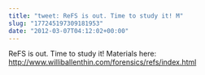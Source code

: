 ```yaml
---
title: "tweet: ReFS is out. Time to study it! M"
slug: "177245197309181953"
date: "2012-03-07T04:12:02+00:00"
---
```

ReFS is out. Time to study it! Materials here: http://www.williballenthin.com/forensics/refs/index.html